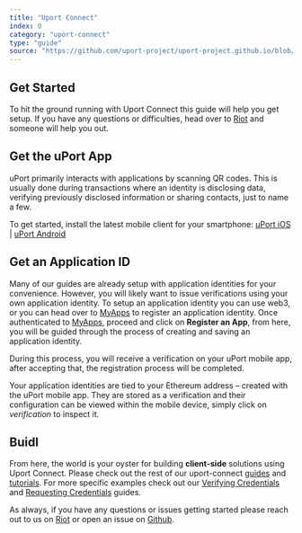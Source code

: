 ```yaml
---
title: "Uport Connect"
index: 0
category: "uport-connect"
type: "guide"
source: "https://github.com/uport-project/uport-project.github.io/blob/develop/markdown/docs/guides/GettingStarted.md"
---
```


## Get Started

To hit the ground running with Uport Connect this guide will help you get setup. If you have any questions or difficulties, head over to [Riot](chat.uport.me) and someone will help you out.

## Get the uPort App

uPort primarily interacts with applications by scanning QR codes. This is usually done during transactions where an identity is disclosing data, verifying previously disclosed information or sharing contacts, just to name a few.

To get started, install the latest mobile client for your smartphone: [uPort iOS](https://itunes.apple.com/us/app/uport-identity-wallet-ethereum/id1123434510?mt=8) | [uPort Android](https://play.google.com/store/apps/details?id=com.uportMobile)

## Get an Application ID

Many of our guides are already setup with application identities for your convenience.  However, you will likely want to issue verifications using your own application identity.  To setup an application identity you can use web3, or you can head over to [MyApps](/myapps) to register an application identity. Once authenticated to [MyApps](/myapps), proceed and click on **Register an App**, from here, you will be guided through the process of creating and saving an application identity.

During this process, you will receive a verification on your uPort mobile app, after accepting that, the registration process will be completed.

Your application identities are tied to your Ethereum address – created with the uPort mobile app. They are stored as a verification and their configuration can be viewed within the mobile device, simply click on *verification* to inspect it.

## Buidl

From here, the world is your oyster for building **client-side** solutions using Uport Connect. Please check out the rest of our uport-connect [guides](/uport-connect/guides/usage) and [tutorials](/uport-connect/guides/tutorial).  For more specific examples check out our [Verifying Credentials](/attestcredentials) and [Requesting Credentials](/requestcredentials) guides.

As always, if you have any questions or issues getting started please reach out to us on [Riot](chat.uport.me) or open an issue on [Github](https://github.com/uport-project).

